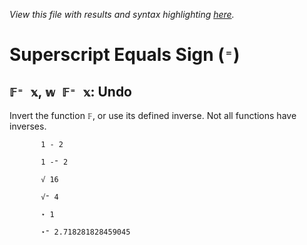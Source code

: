 *View this file with results and syntax highlighting [here](https://mlochbaum.github.io/BQN/help/undo.html).*

# Superscript Equals Sign (`⁼`)
    
## `𝔽⁼ 𝕩`, `𝕨 𝔽⁼ 𝕩`: Undo
    
Invert the function `𝔽`, or use its defined inverse. Not all functions have inverses.
    
    
           1 - 2

           1 -⁼ 2

           √ 16

           √⁼ 4

           ⋆ 1

           ⋆⁼ 2.718281828459045

    

